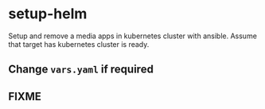 # setup-helm

Setup and remove a media apps in kubernetes cluster with ansible.
Assume that target has kubernetes cluster is ready.

## Change `vars.yaml` if required

## FIXME

